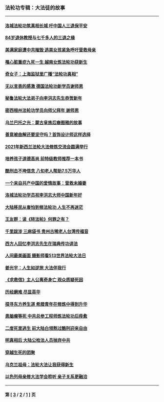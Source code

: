 ### 法轮功专辑：大法徒的故事
---
#### [洛城法轮功筑真相长城 吁中国人三退保平安](../../pages/nf1147481/n13892471.md?05080430) 
#### [84岁退休教授与七千多人的三退之缘](../../pages/nf1147481/n13796650.md?05080430) 
#### [美满家庭遭中共摧毁 逃美女孩紧急呼吁营救母亲](../../pages/nf1147481/n13792859.md?05080430) 
#### [罹心脏重症九死一生 越南女炼法轮功获新生](../../pages/nf1147481/n13732766.md?05080430) 
#### [奇女子：上海监狱里广播“法轮功真相”](../../pages/nf1147481/n13726443.md?05080430) 
#### [无以言表的感激 德国法轮功新学员谢师恩](../../pages/nf1147481/n13543790.md?05080430) 
#### [秘鲁法轮大法弟子向李洪志先生恭贺新年](../../pages/nf1147481/n13540182.md?05080430) 
#### [密西根州法轮功学员向师父拜年 谢师恩](../../pages/nf1147481/n13538183.md?05080430) 
#### [乌兰巴托之光：蒙古皇族后裔图雅的故事](../../pages/nf1147481/n13155759.md?05080430) 
#### [善意被曲解还要坚守吗？首饰设计师这样选择](../../pages/nf1147481/n13077575.md?05080430) 
#### [2021年新西兰法轮大法修炼交流会圆满举行](../../pages/nf1147481/n13033149.md?05080430) 
#### [培养孩子道德高尚 前特级教师推荐一本书](../../pages/nf1147481/n12938640.md?05080430) 
#### [酷刑击不垮信念 八旬老人帮助7.5万华人](../../pages/nf1147481/n12880712.md?05080430) 
#### [一个来自共产中国的爱情故事：营救未婚妻](../../pages/nf1147481/n12778386.md?05080430) 
#### [洛城法轮功学员祝李洪志大师中国新年好](../../pages/nf1147481/n12724685.md?05080430) 
#### [大陆移民从害怕到修法轮功 人生不再迷茫](../../pages/nf1147481/n12414325.md?05080430) 
#### [王友群：读《转法轮》何罪之有？](../../pages/nf1147481/n12408647.md?05080430) 
#### [千里跋涉 三麻袋书 贵州古稀老人台湾传福音](../../pages/nf1147481/n12198750.md?05080430) 
#### [西方人回忆李洪志先生在瑞典传功讲法](../../pages/nf1147481/n12099607.md?05080430) 
#### [人间最美画面 摄影师看513世界法轮大法日](../../pages/nf1147481/n12094118.md?05080430) 
#### [姜光宇：人生如逆旅 大法伴我行](../../pages/nf1147481/n12088664.md?05080430) 
#### [《求救信》主人公离奇身亡 观众质疑死因](../../pages/nf1147481/n11845215.md?05080430) 
#### [历经磨难 尽显英华](../../pages/nf1147481/n11723297.md?05080430) 
#### [探寻东方养生道 希腊青年在修炼中得到升华](../../pages/nf1147481/n11494502.md?05080430) 
#### [患脑瘤等死 中共总参工程师炼法轮功后痊愈](../../pages/nf1147481/n11466682.md?05080430) 
#### [二度死里逃生 前大陆白领熬过酷刑迎来自由](../../pages/nf1147481/n11368594.md?05080430) 
#### [明真相后 大陆公检法人员抛弃中共](../../pages/nf1147481/n11358618.md?05080430) 
#### [穿越生死的团聚](../../pages/nf1147481/n11258922.md?05080430) 
#### [乌克兰祖母：法轮大法让我获得新生](../../pages/nf1147481/n11269457.md?05080430) 
#### [以色列母亲修大法学会聆听 亲子关系更融洽](../../pages/nf1147481/n11268195.md?05080430) 

---
#### 第 [ [3](./3.md?05080430) / [2](./2.md?05080430) / [1](./1.md?05080430) ] 页
